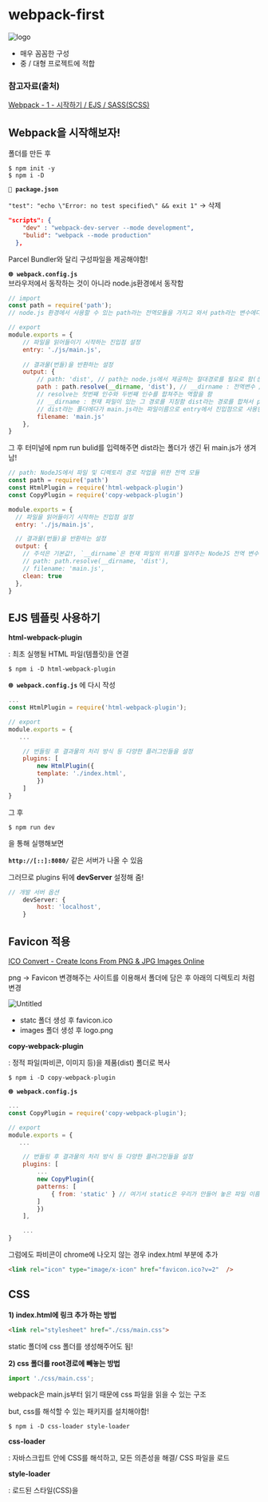# webpack-first
![logo](https://user-images.githubusercontent.com/59958929/125202104-14bbbe80-e2ad-11eb-8427-d8730b0b37de.png)
- 매우 꼼꼼한 구성
- 중 / 대형 프로젝트에 적합

### 참고자료(출처)
[Webpack - 1 - 시작하기 / EJS / SASS(SCSS)](https://heropy.blog/2017/10/18/webpack_1_start_ejs_sass/)

## Webpack을 시작해보자!
폴더를 만든 후 
```
$ npm init -y
$ npm i -D 
```
**`🧩 package.json`**<br>

`"test": "echo \"Error: no test specified\" && exit 1"` -> 삭제
```json
"scripts": {
    "dev" : "webpack-dev-server --mode development",
    "bulid": "webpack --mode production"
  },
```
Parcel Bundler와 달리 구성파일을 제공해야함!<br>

**`🌐 webpack.config.js`**<br>
브라우저에서 동작하는 것이 아니라 node.js환경에서 동작함
```jsx
// import
const path = require('path');
// node.js 환경에서 사용할 수 있는 path라는 전역모듈을 가지고 와서 path라는 변수에다가 할당함

// export
module.exports = {
    // 파일을 읽어들이기 시작하는 진입점 설정
    entry: './js/main.js',
    
    // 결과물(번들)을 반환하는 설정
    output: {
        // path: 'dist', // path는 node.js에서 제공하는 절대경로를 필요로 함(상대경로로 하면 안됨!)
        path : path.resolve(__dirname, 'dist'), // __dirname : 전역변수 // dist라는 폴더에다가 반환하겠다는 의미
        // resolve는 첫번째 인수와 두번째 인수를 합쳐주는 역할을 함
        // __dirname : 현재 파일이 있는 그 경로를 지칭함 dist라는 경로를 합쳐서 path에다가 제공함
        // dist라는 폴더에다가 main.js라는 파일이름으로 entry에서 진입점으로 사용한 main.js에 연결된 내용들을 번들로 만들어서 합쳐서 내어줌
        filename: 'main.js' 
    },
}
```

그 후 터미널에 npm run bulid를 입력해주면 dist라는 폴더가 생긴 뒤 main.js가 생겨남!
```jsx
// path: NodeJS에서 파일 및 디렉토리 경로 작업을 위한 전역 모듈
const path = require('path')
const HtmlPlugin = require('html-webpack-plugin')
const CopyPlugin = require('copy-webpack-plugin')

module.exports = {
  // 파일을 읽어들이기 시작하는 진입점 설정
  entry: './js/main.js',

  // 결과물(번들)을 반환하는 설정
  output: {
    // 주석은 기본값!, `__dirname`은 현재 파일의 위치를 알려주는 NodeJS 전역 변수
    // path: path.resolve(__dirname, 'dist'),
    // filename: 'main.js',
    clean: true
  },
}
```


## EJS 템플릿 사용하기

**html-webpack-plugin**

: 최초 실행될 HTML 파일(템플릿)을 연결

```
$ npm i -D html-webpack-plugin
```

**`🌐 webpack.config.js`** 에 다시 작성
```jsx
...
const HtmlPlugin = require('html-webpack-plugin');

// export
module.exports = {
   ...

    // 번들링 후 결과물의 처리 방식 등 다양한 플러그인들을 설정
    plugins: [
        new HtmlPlugin({
        template: './index.html',
        })
    ]
}
```
그 후 

```
$ npm run dev
```

을 통해 실행해보면 

**`http://[::]:8080/`** 같은 서버가 나올 수 있음

그러므로 plugins 뒤에 **devServer** 설정해 줌!

```jsx
// 개발 서버 옵션
    devServer: {
        host: 'localhost',
    }
```

## Favicon 적용

[ICO Convert - Create Icons From PNG & JPG Images Online](https://icoconvert.com/)

png → Favicon 변경해주는 사이트를 이용해서 폴더에 담은 후 아래의 디렉토리 처럼 변경

![Untitled](https://user-images.githubusercontent.com/59958929/125202769-0b802100-e2b0-11eb-96df-bd5d69400723.png)

- statc 폴더 생성 후 favicon.ico
- images 폴더 생성 후 logo.png

**copy-webpack-plugin**

: 정적 파일(파비콘, 이미지 등)을 제품(dist) 폴더로 복사

```
$ npm i -D copy-webpack-plugin
```

**`🌐 webpack.config.js`**

```jsx
...
const CopyPlugin = require('copy-webpack-plugin');

// export
module.exports = {
   ...

    // 번들링 후 결과물의 처리 방식 등 다양한 플러그인들을 설정
    plugins: [
        ...
        new CopyPlugin({
        patterns: [
            { from: 'static' } // 여기서 static은 우리가 만들어 놓은 파일 이름!
        ]
        })
    ],

    ...
}
```

그럼에도 파비콘이 chrome에 나오지 않는 경우 index.html <head></head>부분에 추가

```html
<link rel="icon" type="image/x-icon" href="favicon.ico?v=2"  />
```

## CSS

**1) index.html에 링크 추가 하는 방법**

```html
<link rel="stylesheet" href="./css/main.css">
```

static 폴더에 css 폴더를 생성해주어도 됨!

**2) css 폴더를 root경로에 빼놓는 방법**

```jsx
import './css/main.css';
```

webpack은 main.js부터 읽기 때문에 css 파일을 읽을 수 있는 구조

but, css를 해석할 수 있는 패키지를 설치해야함!

```
$ npm i -D css-loader style-loader
```

**css-loader**

: 자바스크립트 안에 CSS를 해석하고, 모든 의존성을 해결/ CSS 파일을 로드

**style-loader**

: 로드된 스타일(CSS)을 <style>로 <head>에 삽입

**`🌐 webpack.config.js`**

```jsx
// 모듈 처리 방식을 설정
    module: {
        rules: [
        {
            test: /\.css$/, // 정규표현식
            use: [
            // 순서 중요!
            'style-loader',
            'css-loader',
            // 먼저 해석되는 로더 : css-loader
            // main.js에서 import를 통해서 css파일을 가지고 옴
            // 자바스크립트 파일에서는 css파일을 해석할 수 없기 때문에
            // css-loader : 자바스크립트에서 css파일을 해석하는 용도
            // style-loader : HTML 부분의 style부분에다가 해석된 내용을 삽입해주는 역할
            ]
        }
    },
```
    
## SCSS

css → scss로 변경

```jsx
import './scss/main.scss';
```

**`🌐 webpack.config.js`**

```jsx
// 모듈 처리 방식을 설정
    module: {
        rules: [
        {
            test: /\.s?css$/,
            use: [
            // 순서 중요!
            'style-loader',
            'css-loader',
            'sass-loader'
            ]
        }
        ]
    },
```

**sass-loader**: SCSS(Sass) 파일을 로드

```
$ npm i -D sass-loader sass
```

## Autoprefixer(PostCSS)

```
$ npm i -D postcss autoprefixer postcss-loader
```

→ 총 3개의 패키지

**postcss**

: Autoprefixer 등의 다양한 스타일 후처리기 패키지

**autoprefixer**

: 스타일에 자동으로 공급 업체 접두사(Vendor prefix)를 적용하는 PostCSS의 플러그인

**postcss-loader**

: PostCSS(Autoprefixer)로 스타일 파일을 처리

**`🌐 webpack.config.js`**

```jsx
// 모듈 처리 방식을 설정
    module: {
        rules: [
        {
            test: /\.s?css$/,
            use: [
            // 순서 중요!
            'style-loader',
            'css-loader',
            'postcss-loader', // 추가
            'sass-loader'
            ]
        }
        ]
    },
```
    
**`🧩 package.json`**
```json
"browserslist": [
    "> 1%",
    "last 2 versions"
  ]
```

**`🎈.postcssrc.js`**

```jsx
module.exports = {
    plugins: [
        require('autoprefixer')
    ]
}
```

- module.exports를 통해서 할당된 내용을 밖으로 내보내기를 하고 node.js에서 동작됨
- 내부에  plugins옵션에 postcss의 플러그인으로 사용할 autoprefixer라는 패키지를 require함수를 통해서 가지고 와서 직접적으로 연결해주는 그런 코드를 작성함!
 
## babel

```
$ npm i -D @babel/core @babel/preset-env @babel/plugin-transform-runtime
```

**@babel/core**

: ES6 이상의 코드를 ES5 이하 버전으로 변환

**@babel/preset-env**

: Babel 지원 스펙을 지정

**@babel/plugin-transform-runtime**

: Async/Await 문법 지원

**`🥏.babelrc.js`**

```jsx
module.exports = {
  presets: ['@babel/preset-env'],
  plugins: [
    ['@babel/plugin-transform-runtime']
  ]
}
```

**`🌐 webpack.config.js`**

```jsx
// 모듈 처리 방식을 설정
    module: {
        rules: [
				...
        {
            test: /\.js$/,
            exclude: /node_modules/, // 제외할 경로
            use: [
            'babel-loader'
            ]
        }
        ]
    },
```

```
$ npm i -D babel-loader
```

**babel-loader**: JS 파일을 로드
